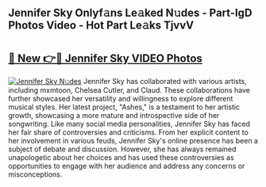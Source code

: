 ## Jennifer Sky Onlyf𝚊ns Le𝚊ked N𝚞des - Part-IgD Photos Video - Hot Part Le𝚊ks TjvvV

# <h2><a href="http://ac11981.deff.icu/?id=Jennifer+Sky">🔗 New 👉🔴 Jennifer Sky VIDEO Photos</a></h2>

[![Jennifer Sky N𝚞des](https://i.imgur.com/rIISA9y.gif)](http://ac11981.deff.icu/?id=Jennifer+Sky)
Jennifer Sky has collaborated with various artists, including mxmtoon, Chelsea Cutler, and Claud. These collaborations have further showcased her versatility and willingness to explore different musical styles. Her latest project, "Ashes," is a testament to her artistic growth, showcasing a more mature and introspective side of her songwriting. Like many social media personalities, Jennifer Sky has faced her fair share of controversies and criticisms. From her explicit content to her involvement in various feuds, Jennifer Sky's online presence has been a subject of debate and discussion. However, she has always remained unapologetic about her choices and has used these controversies as opportunities to engage with her audience and address any concerns or misconceptions.
